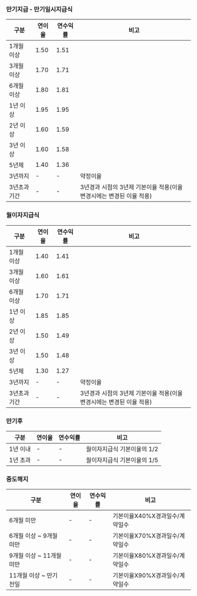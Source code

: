 ### 만기지급 - 만기일시지급식

| 구분            | 연이율 | 연수익률 | 비고 |
|-----------------|--------|----------|------|
| 1개월 이상      | 1.50   | 1.51     |      |
| 3개월 이상      | 1.70   | 1.71     |      |
| 6개월 이상      | 1.80   | 1.81     |      |
| 1년 이상        | 1.95   | 1.95     |      |
| 2년 이상        | 1.60   | 1.59     |      |
| 3년 이상        | 1.60   | 1.58     |      |
| 5년제           | 1.40   | 1.36     |      |
| 3년까지         | -      | -        | 약정이율 |
| 3년초과기간     | -      | -        | 3년경과 시점의 3년제 기본이율 적용(이율 변경시에는 변경된 이율 적용) |

### 월이자지급식

| 구분            | 연이율 | 연수익률 | 비고 |
|-----------------|--------|----------|------|
| 1개월 이상      | 1.40   | 1.41     |      |
| 3개월 이상      | 1.60   | 1.61     |      |
| 6개월 이상      | 1.70   | 1.71     |      |
| 1년 이상        | 1.85   | 1.85     |      |
| 2년 이상        | 1.50   | 1.49     |      |
| 3년 이상        | 1.50   | 1.48     |      |
| 5년제           | 1.30   | 1.27     |      |
| 3년까지         | -      | -        | 약정이율 |
| 3년초과기간     | -      | -        | 3년경과 시점의 3년제 기본이율 적용(이율 변경시에는 변경된 이율 적용) |

### 만기후

| 구분             | 연이율 | 연수익률 | 비고 |
|------------------|--------|----------|------|
| 1년 이내         | -      | -        | 월이자지급식 기본이율의 1/2 |
| 1년 초과         | -      | -        | 월이자지급식 기본이율의 1/5 |

### 중도해지

| 구분                     | 연이율 | 연수익률 | 비고 |
|--------------------------|--------|----------|------|
| 6개월 미만              | -      | -        | 기본이율X40%X경과일수/계약일수 |
| 6개월 이상 ~ 9개월 미만 | -      | -        | 기본이율X70%X경과일수/계약일수 |
| 9개월 이상 ~ 11개월 미만| -      | -        | 기본이율X80%X경과일수/계약일수 |
| 11개월 이상 ~ 만기 전일 | -      | -        | 기본이율X90%X경과일수/계약일수 |